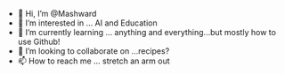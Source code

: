 - 👋 Hi, I’m @Mashward
- 👀 I’m interested in ... AI and Education
- 🌱 I’m currently learning ... anything and everything...but mostly how to use Github!
- 💞️ I’m looking to collaborate on ...recipes?
- 📫 How to reach me ... stretch an arm out

<!---
Mashward/Mashward is a ✨ special ✨ repository because its `README.md` (this file) appears on your GitHub profile.
You can click the Preview link to take a look at your changes.
--->
